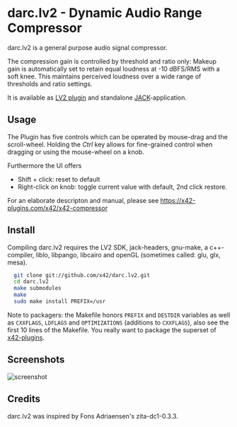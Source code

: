 darc.lv2 - Dynamic Audio Range Compressor
=========================================

darc.lv2 is a general purpose audio signal compressor.

The compression gain is controlled by threshold and ratio only:
Makeup gain is automatically set to retain equal loudness at -10 dBFS/RMS with a soft knee.
This maintains perceived loudness over a wide range of thresholds and ratio settings.

It is available as [LV2 plugin](http://lv2plug.in/) and standalone [JACK](http://jackaudio.org/)-application.

Usage
-----

The Plugin has five controls which can be operated by mouse-drag and the scroll-wheel.
Holding the _Ctrl_ key allows for fine-grained control when dragging or using the mouse-wheel on a knob.

Furthermore the UI offers
*   Shift + click: reset to default
*   Right-click on knob: toggle current value with default, 2nd click restore.

For an elaborate descripton and manual, please see https://x42-plugins.com/x42/x42-compressor

Install
-------

Compiling darc.lv2 requires the LV2 SDK, jack-headers, gnu-make, a c++-compiler,
liblo, libpango, libcairo and openGL (sometimes called: glu, glx, mesa).

```bash
  git clone git://github.com/x42/darc.lv2.git
  cd darc.lv2
  make submodules
  make
  sudo make install PREFIX=/usr
```

Note to packagers: the Makefile honors `PREFIX` and `DESTDIR` variables as well
as `CXXFLAGS`, `LDFLAGS` and `OPTIMIZATIONS` (additions to `CXXFLAGS`), also
see the first 10 lines of the Makefile.
You really want to package the superset of [x42-plugins](https://github.com/x42/x42-plugins).

Screenshots
-----------

![screenshot](https://raw.github.com/x42/darc.lv2/master/img/darc.png "DARC LV2 GUI")

Credits
-------

darc.lv2 was inspired by Fons Adriaensen's zita-dc1-0.3.3.
